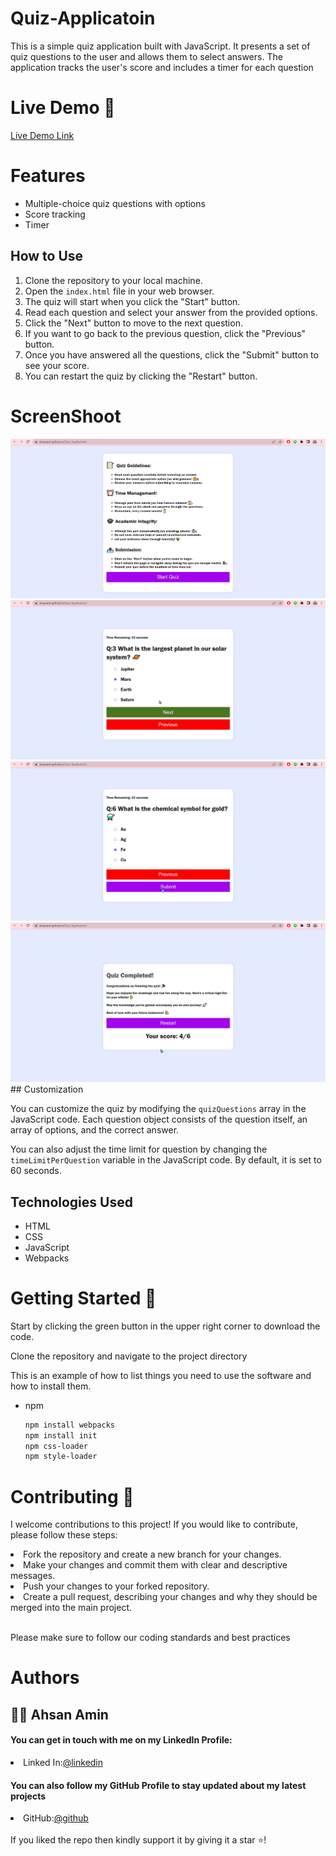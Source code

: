 # Quiz-Applicatoin
This is a simple quiz application built with JavaScript. It presents a set of quiz questions to the user and allows them to select answers. The application tracks the user's score and includes a timer for each question
# Live Demo 🎥
<a href="https://ahsanami.github.io/Quiz-Applicatoin/">Live Demo Link</a>

# Features
- Multiple-choice quiz questions with options
- Score tracking
- Timer 

## How to Use

1. Clone the repository to your local machine.
2. Open the `index.html` file in your web browser.
3. The quiz will start when you click the "Start" button.
4. Read each question and select your answer from the provided options.
5. Click the "Next" button to move to the next question.
6. If you want to go back to the previous question, click the "Previous" button.
7. Once you have answered all the questions, click the "Submit" button to see your score.
8. You can restart the quiz by clicking the "Restart" button.

# ScreenShoot
<img src="./src/images/q1.png">
<br>
<img src="./src/images/q2.png">
<br>
<img src="./src/images/q3.png">
<br>
<img src="./src/images/q4.png">
## Customization

You can customize the quiz by modifying the `quizQuestions` array in the JavaScript code. Each question object consists of the question itself, an array of options, and the correct answer.

You can also adjust the time limit for question by changing the `timeLimitPerQuestion` variable in the JavaScript code. By default, it is set to 60 seconds.

## Technologies Used

- HTML
- CSS
- JavaScript
- Webpacks

  
# Getting Started 🚀

Start by clicking the green button in the upper right corner to download the code.

Clone the repository and navigate to the project directory


This is an example of how to list things you need to use the software and how to install them.
* npm
  ```sh
  npm install webpacks
  npm install init
  npm css-loader
  npm style-loader
  ```

   
# Contributing 🤝

I welcome contributions to this project! If you would like to contribute, please follow these steps:

 <li> Fork the repository and create a new branch for your changes. </li>
  <li> Make your changes and commit them with clear and descriptive messages.  </li>
  <li>Push your changes to your forked repository.   </li>
  <li>Create a pull request, describing your changes and why they should be merged into the main project.  </li>
  <br>

Please make sure to follow our coding standards and best practices

# Authors 
<h2>🧑🏻 Ahsan Amin </h2>
            <h4>You can get in touch with me on my LinkedIn Profile:</h4>
            <li >
				<label>Linked In:<label><a href="https://www.linkedin.com/in/ahsan-amin-/">@linkedin</a>
			</li>
            <h4>You can also follow my GitHub Profile to stay updated about my latest projects</h4>
			<li >
				<label>GitHub:<label><a href="https://github.com/ahsanami">@github</a>
			</li>
		<br>
 If you liked the repo then kindly support it by giving it a star ⭐!
